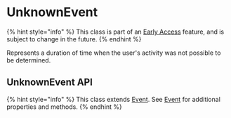 # UnknownEvent

{% hint style="info" %}
This class is part of an [Early Access](../../../../appendix/feature-production-readiness.md) feature, and is subject to change in the future.
{% endhint %}

Represents a duration of time when the user's activity was not possible to be determined.

## UnknownEvent API <a href="#offthegridevent-api" id="offthegridevent-api"></a>

{% hint style="info" %}
This class extends [Event](./). See [Event](./) for additional properties and methods.
{% endhint %}
